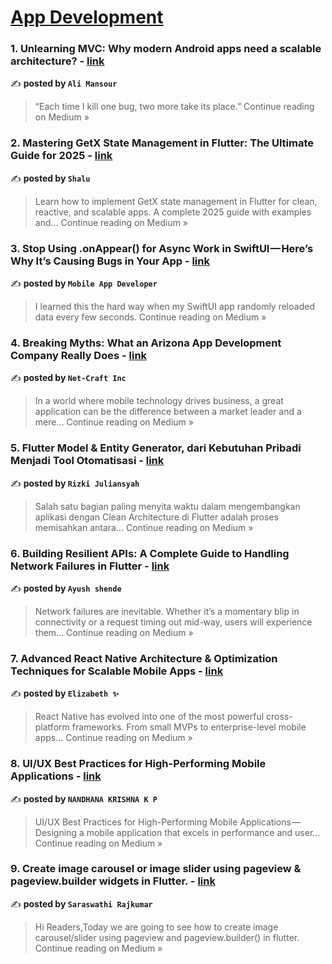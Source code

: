 
<h1><a href=https://medium.com/tag/mobile-app-development/recommended target="_blank" rel="noopener noreferrer">App Development</a></h1>
<h3>1. Unlearning MVC: Why modern Android apps need a scalable architecture? - <a href="https://ali-mansour.medium.com/unlearning-mvc-why-modern-android-apps-need-a-scalable-architecture-c054b1366a6c?source=rss------mobile_app_development-5" target="_blank" rel="noopener noreferrer">link</a></h3>

✍️ **posted by `Ali Mansour`**

<blockquote>“Each time I kill one bug, two more take its place.”
Continue reading on Medium »</blockquote>

<h3>2. Mastering GetX State Management in Flutter: The Ultimate Guide for 2025 - <a href="https://medium.com/@shalu023/mastering-getx-state-management-in-flutter-the-ultimate-guide-for-2025-a1aa7ac95cb1?source=rss------mobile_app_development-5" target="_blank" rel="noopener noreferrer">link</a></h3>

✍️ **posted by `Shalu`**

<blockquote>Learn how to implement GetX state management in Flutter for clean, reactive, and scalable apps. A complete 2025 guide with examples and…
Continue reading on Medium »</blockquote>

<h3>3. Stop Using .onAppear() for Async Work in SwiftUI — Here’s Why It’s Causing Bugs in Your App - <a href="https://medium.com/@avula.koti.realpage/stop-using-onappear-for-async-work-in-swiftui-heres-why-it-s-causing-bugs-in-your-app-e0d48108ad74?source=rss------mobile_app_development-5" target="_blank" rel="noopener noreferrer">link</a></h3>

✍️ **posted by `Mobile App Developer`**

<blockquote>I learned this the hard way when my SwiftUI app randomly reloaded data every few seconds.
Continue reading on Medium »</blockquote>

<h3>4. Breaking Myths: What an Arizona App Development Company Really Does - <a href="https://netcraftarizona.medium.com/breaking-myths-what-an-arizona-app-development-company-really-does-18a32929fbb4?source=rss------mobile_app_development-5" target="_blank" rel="noopener noreferrer">link</a></h3>

✍️ **posted by `Net-Craft Inc`**

<blockquote>In a world where mobile technology drives business, a great application can be the difference between a market leader and a mere…
Continue reading on Medium »</blockquote>

<h3>5.  Flutter Model & Entity Generator, dari Kebutuhan Pribadi Menjadi Tool Otomatisasi - <a href="https://medium.com/@rizki.juliansyah.a.m/flutter-model-entity-generator-dari-kebutuhan-pribadi-menjadi-tool-otomatisasi-2c26aa47a725?source=rss------mobile_app_development-5" target="_blank" rel="noopener noreferrer">link</a></h3>

✍️ **posted by `Rizki Juliansyah`**

<blockquote>Salah satu bagian paling menyita waktu dalam mengembangkan aplikasi dengan Clean Architecture di Flutter adalah proses memisahkan antara…
Continue reading on Medium »</blockquote>

<h3>6. Building Resilient APIs: A Complete Guide to Handling Network Failures in Flutter - <a href="https://medium.com/@ayushshende83/building-resilient-apis-a-complete-guide-to-handling-network-failures-in-flutter-97a47bb18774?source=rss------mobile_app_development-5" target="_blank" rel="noopener noreferrer">link</a></h3>

✍️ **posted by `Ayush shende`**

<blockquote>Network failures are inevitable. Whether it’s a momentary blip in connectivity or a request timing out mid-way, users will experience them…
Continue reading on Medium »</blockquote>

<h3>7.  Advanced React Native Architecture & Optimization Techniques for Scalable Mobile Apps - <a href="https://medium.com/@beenakumawat002/advanced-react-native-architecture-optimization-techniques-for-scalable-mobile-apps-a2494d160cdb?source=rss------mobile_app_development-5" target="_blank" rel="noopener noreferrer">link</a></h3>

✍️ **posted by `Elizabeth ✨`**

<blockquote>React Native has evolved into one of the most powerful cross-platform frameworks. From small MVPs to enterprise-level mobile apps…
Continue reading on Medium »</blockquote>

<h3>8. UI/UX Best Practices for High-Performing Mobile Applications - <a href="https://medium.com/@coralwealth/ui-ux-best-practices-for-high-performing-mobile-applications-662ed89a4177?source=rss------mobile_app_development-5" target="_blank" rel="noopener noreferrer">link</a></h3>

✍️ **posted by `NANDHANA KRISHNA K P`**

<blockquote>UI/UX Best Practices for High-Performing Mobile Applications — Designing a mobile application that excels in performance and user…
Continue reading on Medium »</blockquote>

<h3>9. Create image carousel or image slider using pageview & pageview.builder widgets in Flutter. - <a href="https://medium.com/@saraswathirajkumar18/create-image-carousel-or-image-slider-using-pageview-pageview-builder-widgets-in-flutter-c7cf5809870f?source=rss------mobile_app_development-5" target="_blank" rel="noopener noreferrer">link</a></h3>

✍️ **posted by `Saraswathi Rajkumar`**

<blockquote>Hi Readers,Today we are going to see how to create image carousel/slider using pageview and pageview.builder() in flutter.
Continue reading on Medium »</blockquote>


